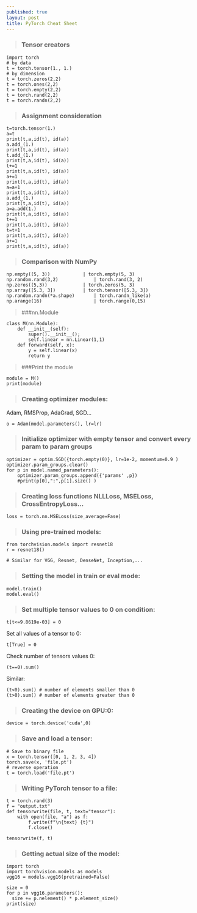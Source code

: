 ```yaml
---
published: true
layout: post
title: PyTorch Cheat Sheet
---
```


>### Tensor creators

```
import torch
# by data
t = torch.tensor(1., 1.)
# by dimension
t = torch.zeros(2,2)
t = torch.ones(2,2)
t = torch.empty(2,2)
t = torch.rand(2,2)
t = torch.randn(2,2)
```

>### Assignment consideration

```
t=torch.tensor(1.)
a=t
print(t,a,id(t), id(a))
a.add_(1.)
print(t,a,id(t), id(a))
t.add_(1.)
print(t,a,id(t), id(a))
t+=1
print(t,a,id(t), id(a))
a+=1
print(t,a,id(t), id(a))
a=a+1
print(t,a,id(t), id(a))
a.add_(1.)
print(t,a,id(t), id(a))
a=a.add(1.)
print(t,a,id(t), id(a))
t+=1
print(t,a,id(t), id(a))
t=t+1
print(t,a,id(t), id(a))
a+=1
print(t,a,id(t), id(a))
```


>### Comparison with NumPy

```
np.empty((5, 3)) 	        | torch.empty(5, 3)
np.random.rand(3,2)             | torch.rand(3, 2) 
np.zeros((5,3)) 	        | torch.zeros(5, 3)
np.array([5.3, 3]) 	        | torch.tensor([5.3, 3]) 
np.random.randn(*a.shape)       | torch.randn_like(a) 	
np.arange(16)                   | torch.range(0,15) 
```

>###nn.Module

```
class M(nn.Module):
    def __init__(self):
        super().__init__();
        self.linear = nn.Linear(1,1)
    def forward(self, x):    
        y = self.linear(x)
        return y

```

>###Print the module

```
module = M()
print(module)
```

>### Creating optimizer modules:

Adam, RMSProp, AdaGrad, SGD...

```
o = Adam(model.parameters(), lr=lr)
```


>### Initialize optimizer with empty tensor and convert every param to param groups

```
optimizer = optim.SGD({torch.empty(0)}, lr=1e-2, momentum=0.9 )
optimizer.param_groups.clear()
for p in model.named_parameters():
    optimizer.param_groups.append({'params' ,p})
    #print(p[0],":",p[1].size() )
```

>### Creating loss functions NLLLoss, MSELoss, CrossEntropyLoss...
```
loss = torch.nn.MSELoss(size_average=Fase)
```

>### Using pre-trained models:

```
from torchvision.models import resnet18
r = resnet18()

# Similar for VGG, Resnet, DenseNet, Inception,...
```

>### Setting the model in train or eval mode:

```
model.train()
model.eval()
```

>### Set multiple tensor values to 0 on condition:

```
t[t<=9.8619e-03] = 0
```

Set all values of a tensor to 0:
```
t[True] = 0
```

Check number of tensors values 0:
```
(t==0).sum()
```
Similar:
```
(t<0).sum() # number of elements smaller than 0
(t>0).sum() # number of elements greater than 0
```

>### Creating the device on GPU:0:

```
device = torch.device('cuda',0)
```

>### Save and load a tensor:

```
# Save to binary file
x = torch.tensor([0, 1, 2, 3, 4])
torch.save(x, 'file.pt')
# reverse operation
t = torch.load('file.pt') 
```

>### Writing PyTorch tensor to a file:

```
t = torch.rand(3)
f = "output.txt"    
def tensorwrite(file, t, text="tensor"):
    with open(file, "a") as f:    
        f.write(f"\n{text} {t}")
        f.close()
        
tensorwrite(f, t)
```

>### Getting actual size of the model:

```
import torch 
import torchvision.models as models
vgg16 = models.vgg16(pretrained=False)

size = 0
for p in vgg16.parameters():
  size += p.nelement() * p.element_size()
print(size)
```